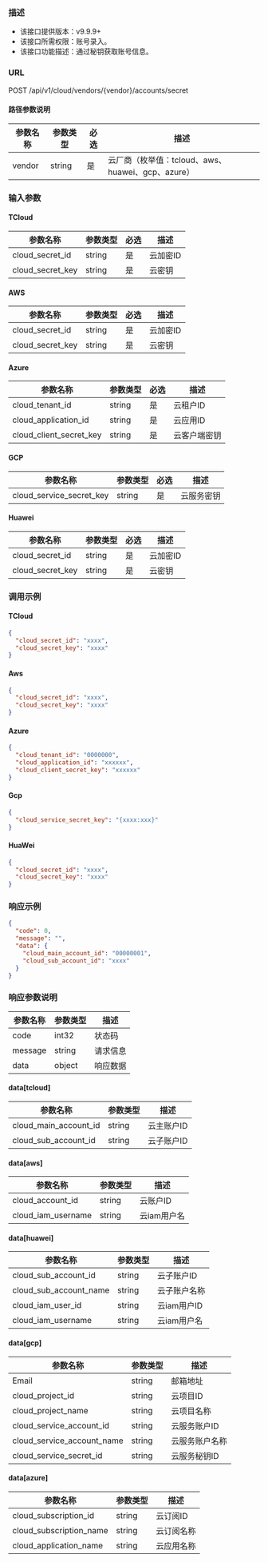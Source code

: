 ### 描述

- 该接口提供版本：v9.9.9+
- 该接口所需权限：账号录入。
- 该接口功能描述：通过秘钥获取账号信息。

### URL

POST /api/v1/cloud/vendors/{vendor}/accounts/secret

#### 路径参数说明

| 参数名称   | 参数类型   | 必选  | 描述                                   |
|--------|--------|-----|--------------------------------------|
| vendor | string | 是   | 云厂商（枚举值：tcloud、aws、huawei、gcp、azure） |

### 输入参数

#### TCloud

| 参数名称             | 参数类型   | 必选  | 描述    |
|------------------|--------|-----|-------|
| cloud_secret_id  | string | 是   | 云加密ID |
| cloud_secret_key | string | 是   | 云密钥   |

#### AWS

| 参数名称             | 参数类型   | 必选  | 描述    |
|------------------|--------|-----|-------|
| cloud_secret_id  | string | 是   | 云加密ID |
| cloud_secret_key | string | 是   | 云密钥   |

#### Azure

| 参数名称                    | 参数类型   | 必选  | 描述     |
|-------------------------|--------|-----|--------|
| cloud_tenant_id         | string | 是   | 云租户ID  |
| cloud_application_id    | string | 是   | 云应用ID  |
| cloud_client_secret_key | string | 是   | 云客户端密钥 |

#### GCP

| 参数名称                     | 参数类型   | 必选  | 描述    |
|--------------------------|--------|-----|-------|
| cloud_service_secret_key | string | 是   | 云服务密钥 |

#### Huawei

| 参数名称             | 参数类型   | 必选  | 描述    |
|------------------|--------|-----|-------|
| cloud_secret_id  | string | 是   | 云加密ID |
| cloud_secret_key | string | 是   | 云密钥   |

### 调用示例

#### TCloud

```json
{
  "cloud_secret_id": "xxxx",
  "cloud_secret_key": "xxxx"
}
```

#### Aws

```json
{
  "cloud_secret_id": "xxxx",
  "cloud_secret_key": "xxxx"
}
```

#### Azure

```json
{
  "cloud_tenant_id": "0000000",
  "cloud_application_id": "xxxxxx",
  "cloud_client_secret_key": "xxxxxx"
}
```

#### Gcp

```json
{
  "cloud_service_secret_key": "{xxxx:xxx}"
}
```

#### HuaWei

```json
{
  "cloud_secret_id": "xxxx",
  "cloud_secret_key": "xxxx"
}
```

### 响应示例

```json
{
  "code": 0,
  "message": "",
  "data": {
    "cloud_main_account_id": "00000001",
    "cloud_sub_account_id": "xxxx"
  }
}
```

### 响应参数说明

| 参数名称    | 参数类型   | 描述   |
|---------|--------|------|
| code    | int32  | 状态码  |
| message | string | 请求信息 |
| data    | object | 响应数据 |

#### data[tcloud]

| 参数名称                  | 参数类型   | 描述     |
|-----------------------|--------|--------|
| cloud_main_account_id | string | 云主账户ID |
| cloud_sub_account_id  | string | 云子账户ID |

#### data[aws]

| 参数名称               | 参数类型   | 描述      |
|--------------------|--------|---------|
| cloud_account_id   | string | 云账户ID   |
| cloud_iam_username | string | 云iam用户名 |

#### data[huawei]

| 参数名称                   | 参数类型   | 描述       |
|------------------------|--------|----------|
| cloud_sub_account_id   | string | 云子账户ID   |
| cloud_sub_account_name | string | 云子账户名称   |
| cloud_iam_user_id      | string | 云iam用户ID |
| cloud_iam_username     | string | 云iam用户名  |

#### data[gcp]

| 参数名称                       | 参数类型   | 描述      |
|----------------------------|--------|---------|
| Email                      | string | 邮箱地址  |
| cloud_project_id           | string | 云项目ID   |
| cloud_project_name         | string | 云项目名称   |
| cloud_service_account_id   | string | 云服务账户ID |
| cloud_service_account_name | string | 云服务账户名称 |
| cloud_service_secret_id    | string | 云服务秘钥ID |

#### data[azure]

| 参数名称                    | 参数类型   | 描述    |
|-------------------------|--------|-------|
| cloud_subscription_id   | string | 云订阅ID |
| cloud_subscription_name | string | 云订阅名称 |
| cloud_application_name  | string | 云应用名称 |

